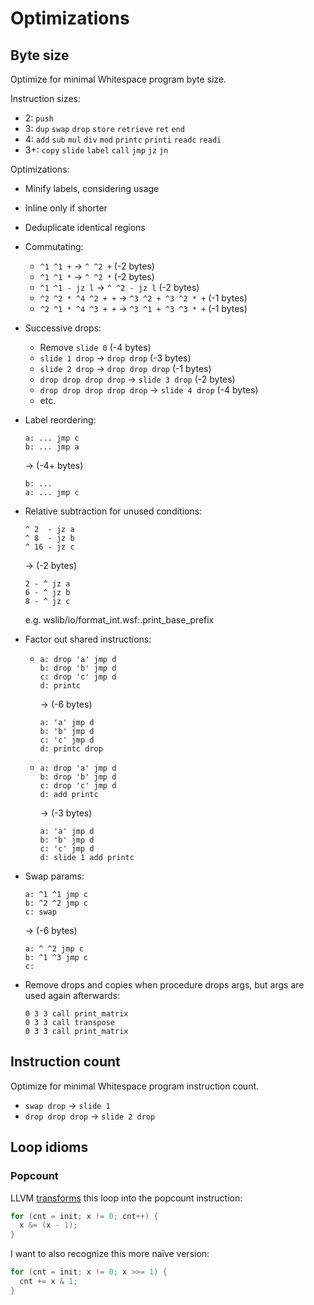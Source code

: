 # Optimizations

## Byte size

Optimize for minimal Whitespace program byte size.

Instruction sizes:

- 2: `push`
- 3: `dup` `swap` `drop` `store` `retrieve` `ret` `end`
- 4: `add` `sub` `mul` `div` `mod` `printc` `printi` `readc` `readi`
- 3+: `copy` `slide` `label` `call` `jmp` `jz` `jn`

Optimizations:

- Minify labels, considering usage

- Inline only if shorter

- Deduplicate identical regions

- Commutating:

  - `^1 ^1 +` -> `^ ^2 +` (-2 bytes)
  - `^1 ^1 *` -> `^ ^2 *` (-2 bytes)
  - `^1 ^1 - jz l` -> `^ ^2 - jz l` (-2 bytes)
  - `^2 ^2 * ^4 ^2 + +` -> `^3 ^2 + ^3 ^2 * +` (-1 bytes)
  - `^2 ^1 * ^4 ^3 + +` -> `^3 ^1 + ^3 ^3 * +` (-1 bytes)

- Successive drops:

  - Remove `slide 0` (-4 bytes)
  - `slide 1 drop` -> `drop drop` (-3 bytes)
  - `slide 2 drop` -> `drop drop drop` (-1 bytes)
  - `drop drop drop drop` -> `slide 3 drop` (-2 bytes)
  - `drop drop drop drop drop` -> `slide 4 drop` (-4 bytes)
  - etc.

- Label reordering:

  ```wsa
  a: ... jmp c
  b: ... jmp a
  ```

  -> (-4+ bytes)

  ```wsa
  b: ...
  a: ... jmp c
  ```

- Relative subtraction for unused conditions:

  ```wsa
  ^ 2  - jz a
  ^ 8  - jz b
  ^ 16 - jz c
  ```

  -> (-2 bytes)

  ```wsa
  2 - ^ jz a
  6 - ^ jz b
  8 - ^ jz c
  ```

  e.g. wslib/io/format_int.wsf:.print_base_prefix

- Factor out shared instructions:

  - ```wsa
    a: drop 'a' jmp d
    b: drop 'b' jmp d
    c: drop 'c' jmp d
    d: printc
    ```

    -> (-6 bytes)

    ```wsa
    a: 'a' jmp d
    b: 'b' jmp d
    c: 'c' jmp d
    d: printc drop
    ```

  - ```wsa
    a: drop 'a' jmp d
    b: drop 'b' jmp d
    c: drop 'c' jmp d
    d: add printc
    ```

    -> (-3 bytes)

    ```wsa
    a: 'a' jmp d
    b: 'b' jmp d
    c: 'c' jmp d
    d: slide 1 add printc
    ```

- Swap params:

    ```wsa
    a: ^1 ^1 jmp c
    b: ^2 ^2 jmp c
    c: swap
    ```

    -> (-6 bytes)

    ```wsa
    a: ^ ^2 jmp c
    b: ^1 ^3 jmp c
    c:
    ```

- Remove drops and copies when procedure drops args, but args are used
  again afterwards:

  ```wsa
  0 3 3 call print_matrix
  0 3 3 call transpose
  0 3 3 call print_matrix
  ```

## Instruction count

Optimize for minimal Whitespace program instruction count.

- `swap drop` -> `slide 1`
- `drop drop drop` -> `slide 2 drop`

## Loop idioms

### Popcount

LLVM [transforms](https://github.com/llvm/llvm-project/blob/main/llvm/lib/Transforms/Scalar/LoopIdiomRecognize.cpp#L1449)
this loop into the popcount instruction:

```c
for (cnt = init; x != 0; cnt++) {
  x &= (x - 1);
}
```

I want to also recognize this more naïve version:

```c
for (cnt = init; x != 0; x >>= 1) {
  cnt += x & 1;
}
```
